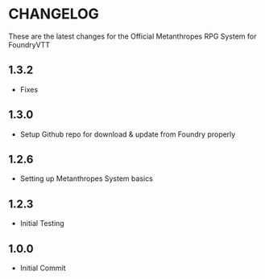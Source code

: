 # CHANGELOG
These are the latest changes for the Official Metanthropes RPG System for FoundryVTT

## 1.3.2
- Fixes

## 1.3.0
- Setup Github repo for download  & update from Foundry properly

## 1.2.6
- Setting up Metanthropes System basics

## 1.2.3

- Initial Testing

## 1.0.0

- Initial Commit